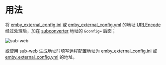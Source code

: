 # 用法

将 [emby_external_config.ini](https://raw.githubusercontent.com/rartv/EmbyPublic/test/subconverter/emby_external_config.ini) 或 [emby_external_config.yml](https://raw.githubusercontent.com/rartv/EmbyPublic/test/subconverter/emby_external_config.yml) 的地址 [URLEncode](https://www.urlencoder.org/) 经过处理后，加在 [subconverter](https://github.com/tindy2013/subconverter) 地址的 `&config=` 后面；

![sub-web](https://raw.githubusercontent.com/rartv/EmbyPublic/test/subconverter/iShot2021-01-25%2020.35.00.png)

或使用 [sub-web](https://sub-web.netlify.app) 生成地址时填写远程配置地址为 [emby_external_config.ini](https://raw.githubusercontent.com/rartv/EmbyPublic/test/subconverter/emby_external_config.ini) 或 [emby_external_config.yml](https://raw.githubusercontent.com/rartv/EmbyPublic/test/subconverter/emby_external_config.yml) 的地址。
